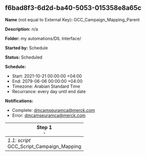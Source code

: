 ## f6bad8f3-6d2d-ba40-5053-015358e8a65c

**Name** (not equal to External Key)**:** GCC_Campaign_Mapping_Parent

**Description:** n/a

**Folder:** my automations/DIL Interface/

**Started by:** Schedule

**Status:** Scheduled

**Schedule:**

* Start: 2021-10-21 00:00:00 +04:00
* End: 2079-06-06 00:00:00 +04:00
* Timezone: Arabian Standard Time
* Recurrance: every day until end date

**Notifications:**

* Complete: dmcamseuramca@merck.com
* Error: dmcamseuramca@merck.com

| Step 1<br>_<small>-</small>_ |
| --- |
| _1.1: script_<br>GCC_Script_Campaign_Mapping |
